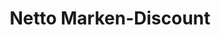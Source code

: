 ---
title: "Netto Marken-Discount"
url: /thalheim-erzgebirge/netto-marken-discount/
shop: Supermarkt
---